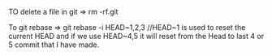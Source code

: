 TO delete a file in git 
=> rm -rf.git


To git rebase 
=> git rebase -i HEAD~1,2,3 //HEAD~1 is used to reset the current HEAD and if we use HEAD~4,5 it will reset from the Head to last 4 or 5 commit that I have made. 